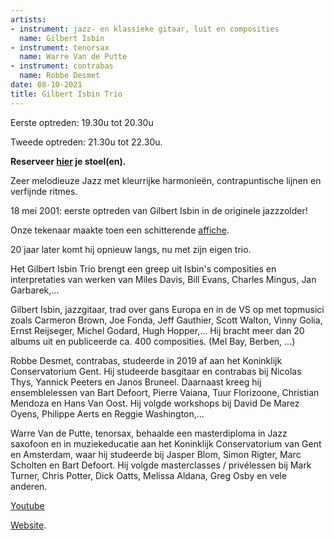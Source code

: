 ```yaml
---
artists:
- instrument: jazz- en klassieke gitaar, luit en composities
  name: Gilbert Isbin
- instrument: tenorsax
  name: Warre Van de Putte
- instrument: contrabas
  name: Robbe Desmet
date: 08-10-2021
title: Gilbert Isbin Trio
---
```

Eerste optreden: 19.30u tot 20.30u 

Tweede optreden: 21.30u tot 22.30u. 

**Reserveer [hier](https://ticketshop.ticketmatic.com/mechelen/jazzzolder) je stoel(en).** 

Zeer melodieuze Jazz met kleurrijke harmonieën, contrapuntische lijnen en verfijnde ritmes. 

18 mei 2001: eerste optreden van Gilbert Isbin in de originele jazzzolder! 

Onze tekenaar maakte toen een schitterende [affiche](http://www.jazzzolder.be/affiches/1998-2001//GilbertIsbin.jpg). 

20 jaar later komt hij opnieuw langs, nu met zijn eigen trio. 

Het Gilbert Isbin Trio brengt een greep uit Isbin's composities en interpretaties van werken van 
Miles Davis, Bill Evans, Charles Mingus, Jan Garbarek,… 

Gilbert Isbin, jazzgitaar, trad over gans Europa en in de VS op met topmusici zoals Carmeron Brown, 
Joe Fonda, Jeff Gauthier, Scott Walton, Vinny Golia, Ernst Reijseger, Michel Godard, Hugh Hopper,… Hij 
bracht meer dan 20 albums uit en publiceerde ca. 400 composities. (Mel Bay, Berben, ...) 

Robbe Desmet, contrabas, studeerde in 2019 af aan het Koninklijk Conservatorium Gent. Hij studeerde basgitaar 
en contrabas bij Nicolas Thys, Yannick Peeters en Janos Bruneel. Daarnaast kreeg hij ensemblelessen van 
Bart Defoort, Pierre Vaiana, Tuur Florizoone, Christian Mendoza en Hans Van Oost. Hij volgde workshops 
bij David De Marez Oyens, Philippe Aerts en Reggie Washington,… 

Warre Van de Putte, tenorsax, behaalde een masterdiploma in Jazz saxofoon en in muziekeducatie aan het 
Koninklijk Conservatorium van Gent en Amsterdam, waar hij studeerde bij Jasper Blom, Simon Rigter, Marc 
Scholten en Bart Defoort. Hij volgde masterclasses / privélessen bij Mark Turner, Chris Potter, Dick Oatts, 
Melissa Aldana, Greg Osby en vele anderen.

[Youtube](https://www.youtube.com/watch?v=hUn55u9qAzo&t=64s) 

[Website](https://gilbertisbin.com/).